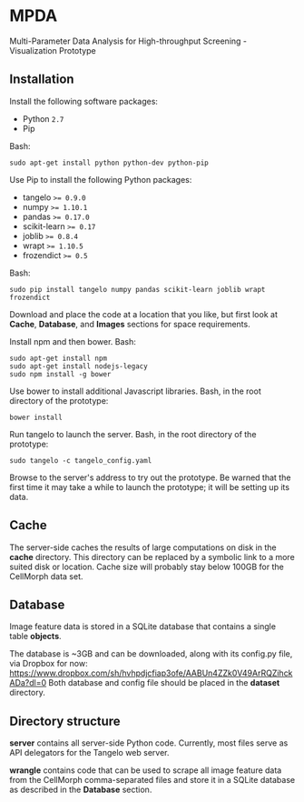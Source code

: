# MPDA
Multi-Parameter Data Analysis for High-throughput Screening - Visualization Prototype

## Installation
Install the following software packages:
- Python `2.7`
- Pip

Bash:
```
sudo apt-get install python python-dev python-pip
```

Use Pip to install the following Python packages:
- tangelo `>= 0.9.0`
- numpy `>= 1.10.1`
- pandas `>= 0.17.0`
- scikit-learn `>= 0.17`
- joblib `>= 0.8.4`
- wrapt `>= 1.10.5`
- frozendict `>= 0.5`

Bash:
```
sudo pip install tangelo numpy pandas scikit-learn joblib wrapt frozendict
```

Download and place the code at a location that you like, but first look at __Cache__, __Database__, and __Images__ sections for space requirements.

Install npm and then bower. Bash:
```
sudo apt-get install npm
sudo apt-get install nodejs-legacy
sudo npm install -g bower
```
Use bower to install additional Javascript libraries. Bash, in the root directory of the prototype:
```
bower install
```

Run tangelo to launch the server. Bash, in the root directory of the prototype:
```
sudo tangelo -c tangelo_config.yaml
```

Browse to the server's address to try out the prototype. Be warned that the first time it may take a while to launch the prototype; it will be setting up its data.

## Cache
The server-side caches the results of large computations on disk in the __cache__ directory. This directory can be replaced by a symbolic link to a more suited disk or location. Cache size will probably stay below 100GB for the CellMorph data set.

## Database
Image feature data is stored in a SQLite database that contains a single table __objects__.

The database is ~3GB and can be downloaded, along with its config.py file, via Dropbox for now: https://www.dropbox.com/sh/hvhpdjcfiap3ofe/AABUn4ZZk0V49ArRQZihckADa?dl=0
Both database and config file should be placed in the __dataset__ directory.

## Directory structure
__server__ contains all server-side Python code. Currently, most files serve as API delegators for the Tangelo web server.

__wrangle__ contains code that can be used to scrape all image feature data from the CellMorph comma-separated files and store it in a SQLite database as described in the __Database__ section.